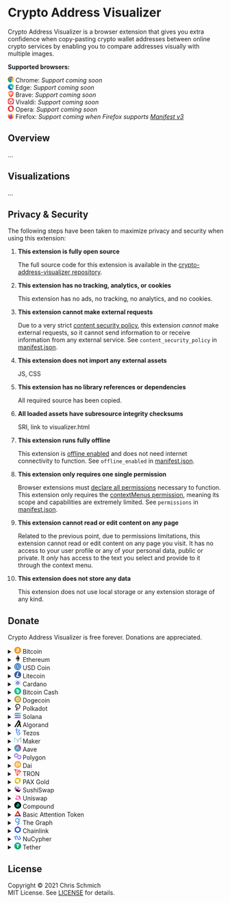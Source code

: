 # Crypto Address Visualizer

Crypto Address Visualizer is a browser extension that gives you extra confidence when copy-pasting crypto wallet addresses between online crypto services by enabling you to compare addresses visually with multiple images.

**Supported browsers:**

<img src="assets/chrome.png" width="14" height="14"> Chrome: *Support coming soon*  \
<img src="assets/edge.png" width="14" height="14"> Edge: *Support coming soon*  \
<img src="assets/brave.png" width="14" height="14"> Brave: *Support coming soon*  \
<img src="assets/vivaldi.png" width="14" height="14"> Vivaldi: *Support coming soon*  \
<img src="assets/opera.png" width="14" height="14"> Opera: *Support coming soon*  \
<img src="assets/firefox.png" width="14" height="14"> Firefox: *Support coming when Firefox supports [Manifest v3](https://blog.mozilla.org/addons/2021/05/27/manifest-v3-update/)*

## Overview

...

## Visualizations

...

## Privacy & Security

The following steps have been taken to maximize privacy and security when using this extension:

1. **This extension is fully open source**

    The full source code for this extension is available in the [crypto-address-visualizer repository](https://github.com/schmich/crypto-address-visualizer/tree/master/src).

2. **This extension has no tracking, analytics, or cookies**

    This extension has no ads, no tracking, no analytics, and no cookies.

3. **This extension cannot make external requests**

    Due to a very strict [content security policy](https://developers.google.com/web/fundamentals/security/csp), this extension *cannot* make external requests, so it cannot send information to or receive information from any external service. See `content_security_policy` in [manifest.json](src/manifest.json).

4. **This extension does not import any external assets**

    JS, CSS

5. **This extension has no library references or dependencies**

    All required source has been copied.

6. **All loaded assets have subresource integrity checksums**

    SRI, link to visualizer.html

7. **This extension runs fully offline**

    This extension is [offline enabled](https://developer.chrome.com/docs/apps/manifest/offline_enabled/) and does not need internet connectivity to function. See `offline_enabled` in [manifest.json](src/manifest.json).

8. **This extension only requires one single permission**

    Browser extensions must [declare all permissions](https://developer.chrome.com/docs/extensions/mv3/declare_permissions/) necessary to function. This extension only requires the [contextMenus permission](https://developer.chrome.com/docs/extensions/reference/contextMenus/), meaning its scope and capabilities are extremely limited. See `permissions` in [manifest.json](src/manifest.json).

9. **This extension cannot read or edit content on any page**

    Related to the previous point, due to permissions limitations, this extension cannot read or edit content on any page you visit. It has no access to your user profile or any of your personal data, public or private. It *only* has access to the text you select and provide to it through the context menu.

10. **This extension does not store any data**

    This extension does not use local storage or any extension storage of any kind.

## Donate

Crypto Address Visualizer is free forever. Donations are appreciated.

<details>
    <summary>
        <img src="assets/btc-logo.png" width="16" height="16"> Bitcoin
    </summary>
    <br>3AMquLosfN95B7znVX4JSMTwrbps7FegKc
    <br><img src="assets/btc-qr.png"><br>
</details>

<details>
    <summary>
        <img src="assets/eth-logo.png" width="16" height="16"> Ethereum
    </summary>
    <br>0xDb3D8798Ac8D0Db0BF16ACd6F536fC9634253b9C
    <br><img src="assets/eth-qr.png"><br>
</details>

<details>
    <summary>
        <img src="assets/usdc-logo.png" width="16" height="16"> USD Coin
    </summary>
    <br>0x43f039Ec812a3f6b9e649853244637F1CBF85Ffa
    <br><img src="assets/usdc-qr.png"><br>
</details>

<details>
    <summary>
        <img src="assets/ltc-logo.png" width="16" height="16"> Litecoin
    </summary>
    <br>MUnX5iwLDsgfh9YmJAZp3MJ8MfMiGKb7aB
    <br><img src="assets/ltc-qr.png"><br>
</details>

<details>
    <summary>
        <img src="assets/ada-logo.png" width="16" height="16"> Cardano
    </summary>
    <br>addr1v8wa2e0u53g5j3ay0zjuq6pysmdj2gtyjzhqtadduv87q5gss9nxg
    <br><img src="assets/ada-qr.png"><br>
</details>

<details>
    <summary>
        <img src="assets/bch-logo.png" width="16" height="16"> Bitcoin Cash
    </summary>
    <br>14QnKWFsuZwbDAc6LgSF8kjThYLwuHRJ2C
    <br><img src="assets/bch-qr.png"><br>
</details>

<details>
    <summary>
        <img src="assets/doge-logo.png" width="16" height="16"> Dogecoin
    </summary>
    <br>DP9rhCR4E8qQrfadfRtuc9vTimUrZBb2Zr
    <br><img src="assets/doge-qr.png"><br>
</details>

<details>
    <summary>
        <img src="assets/dot-logo.png" width="16" height="16"> Polkadot
    </summary>
    <br>15yNgRV9quNLqfdGcX3y3yb2zXebiW4Dpjb6MaWgCQgW2A32
    <br><img src="assets/dot-qr.png"><br>
</details>

<details>
    <summary>
        <img src="assets/sol-logo.png" width="16" height="16"> Solana
    </summary>
    <br>G3MgYuKqcXwHkC5iFFfujxihqqXEoeA4H3r3YFyUBZWq
    <br><img src="assets/sol-qr.png"><br>
</details>

<details>
    <summary>
        <img src="assets/algo-logo.png" width="16" height="16"> Algorand
    </summary>
    <br>YTJYE4ZBUWWGO7JQOSO44JZJV7QZJFLEFWDXDWV3AAF3NW3Z44GSPXKPWQ
    <br><img src="assets/algo-qr.png"><br>
</details>

<details>
    <summary>
        <img src="assets/xtz-logo.png" width="16" height="16"> Tezos
    </summary>
    <br>tz1Sc1j1wnT6fmLDiBCdCZ4D4y7MrZFQogGa
    <br><img src="assets/xtz-qr.png"><br>
</details>

<details>
    <summary>
        <img src="assets/mkr-logo.png" width="16" height="16"> Maker
    </summary>
    <br>0x09e1FF58c527041d73535617b989C27a3787E992
    <br><img src="assets/mkr-qr.png"><br>
</details>

<details>
    <summary>
        <img src="assets/aave-logo.png" width="16" height="16"> Aave
    </summary>
    <br>0x01BAF46136d52Ce62dc02B84A740d32C8D5251B8
    <br><img src="assets/aave-qr.png"><br>
</details>

<details>
    <summary>
        <img src="assets/matic-logo.png" width="16" height="16"> Polygon
    </summary>
    <br>0xB3F205611acE0a660bCe412C38E58a910BED0e01
    <br><img src="assets/matic-qr.png"><br>
</details>

<details>
    <summary>
        <img src="assets/dai-logo.png" width="16" height="16"> Dai
    </summary>
    <br>0xaE396fc1Ccc3CA7b64F1639826a6988Cc55F797e
    <br><img src="assets/dai-qr.png"><br>
</details>

<details>
    <summary>
        <img src="assets/trx-logo.png" width="16" height="16"> TRON
    </summary>
    <br>TWJmsiCRizDMBWdV1oWr3QwKbXRW6cb66q
    <br><img src="assets/trx-qr.png"><br>
</details>

<details>
    <summary>
        <img src="assets/paxg-logo.png" width="16" height="16"> PAX Gold
    </summary>
    <br>0x29F8fBE57aF96EDffd066860458601eaB1a82Ff5
    <br><img src="assets/paxg-qr.png"><br>
</details>

<details>
    <summary>
        <img src="assets/sushi-logo.png" width="16" height="16"> SushiSwap
    </summary>
    <br>0xBfAaad6B5CDdD575e6B9ACB492De3580ac837DDc
    <br><img src="assets/sushi-qr.png"><br>
</details>

<details>
    <summary>
        <img src="assets/uni-logo.png" width="16" height="16"> Uniswap
    </summary>
    <br>0x7e48aaC89e8b5367BA66F21A6776bF35cEA19C84
    <br><img src="assets/uni-qr.png"><br>
</details>

<details>
    <summary>
        <img src="assets/comp-logo.png" width="16" height="16"> Compound
    </summary>
    <br>0xddEB2A399fD0bB74E405dc1943E204c3c4003B68
    <br><img src="assets/comp-qr.png"><br>
</details>

<details>
    <summary>
        <img src="assets/bat-logo.png" width="16" height="16"> Basic Attention Token
    </summary>
    <br>0x9C0dE3f9bFBf2a65Bf83DCcc0FE3780fFdba2807
    <br><img src="assets/bat-qr.png"><br>
</details>

<details>
    <summary>
        <img src="assets/grt-logo.png" width="16" height="16"> The Graph
    </summary>
    <br>0x0792bFD809d5cc7828C99703376d882E7Edcb6eB
    <br><img src="assets/grt-qr.png"><br>
</details>

<details>
    <summary>
        <img src="assets/link-logo.png" width="16" height="16"> Chainlink
    </summary>
    <br>0xDb31EF2C481CBbBd38c0404152e3199C6fD287A7
    <br><img src="assets/link-qr.png"><br>
</details>

<details>
    <summary>
        <img src="assets/nu-logo.png" width="16" height="16"> NuCypher
    </summary>
    <br>0x97c43c0226006073788e1E769B6685FD20D77bf8
    <br><img src="assets/nu-qr.png"><br>
</details>

<details>
    <summary>
        <img src="assets/usdt-logo.png" width="16" height="16"> Tether
    </summary>
    <br>0xfaf5656af896C6c43C2f1689A15843ca2b07DEA7
    <br><img src="assets/usdt-qr.png"><br>
</details>

## License

Copyright &copy; 2021 Chris Schmich  \
MIT License. See [LICENSE](LICENSE) for details.